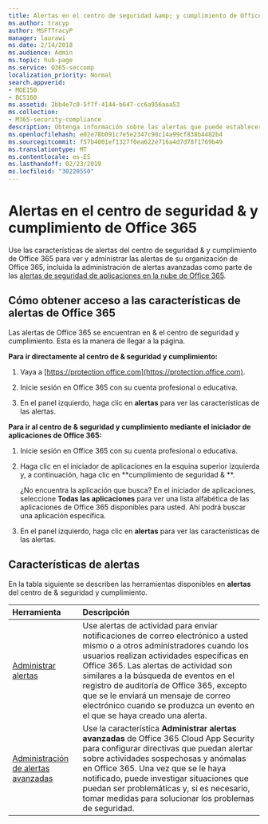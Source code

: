 ```yaml
---
title: Alertas en el centro de seguridad &amp; y cumplimiento de Office 365
ms.author: tracyp
author: MSFTTracyP
manager: laurawi
ms.date: 2/14/2018
ms.audience: Admin
ms.topic: hub-page
ms.service: O365-seccomp
localization_priority: Normal
search.appverid:
- MOE150
- BCS160
ms.assetid: 2bb4e7c0-5f7f-4144-b647-cc6a956aaa53
ms.collection:
- M365-security-compliance
description: Obtenga información sobre las alertas que puede establecer para ayudar con la seguridad en Office 365.
ms.openlocfilehash: e02e78b091c7e5e2347c90c14a99cf838b4482b4
ms.sourcegitcommit: f57b4001ef1327f0ea622e716a4d7d78f1769b49
ms.translationtype: MT
ms.contentlocale: es-ES
ms.lasthandoff: 02/23/2019
ms.locfileid: "30220550"
---
```

# <a name="alerts-in-the-office-365-security-amp-compliance-center"></a>Alertas en el centro de seguridad &amp; y cumplimiento de Office 365

Use las características de alertas del centro de seguridad &amp; y cumplimiento de Office 365 para ver y administrar las alertas de su organización de Office 365, incluida la administración de alertas avanzadas como parte de las [alertas de seguridad de aplicaciones en la nube de Office 365](office-365-cas-overview.md).
  
## <a name="how-to-get-to-the-office-365-alerts-features"></a>Cómo obtener acceso a las características de alertas de Office 365

Las alertas de Office 365 se encuentran en &amp; el centro de seguridad y cumplimiento. Esta es la manera de llegar a la página.
  
 **Para ir directamente al centro de &amp; seguridad y cumplimiento:**
  
1. Vaya a [https://protection.office.com](https://protection.office.com).
    
2. Inicie sesión en Office 365 con su cuenta profesional o educativa. 
    
3. En el panel izquierdo, haga clic en **alertas** para ver las características de las alertas. 
    
 **Para ir al centro de &amp; seguridad y cumplimiento mediante el iniciador de aplicaciones de Office 365:**
  
1. Inicie sesión en Office 365 con su cuenta profesional o educativa. 
    
2. Haga clic en el iniciador de aplicaciones en la esquina superior izquierda y, a continuación, haga clic en **cumplimiento de seguridad &amp; **.
    
    ¿No encuentra la aplicación que busca? En el iniciador de aplicaciones, seleccione **Todas las aplicaciones** para ver una lista alfabética de las aplicaciones de Office 365 disponibles para usted. Ahí podrá buscar una aplicación específica. 
    
3. En el panel izquierdo, haga clic en **alertas** para ver las características de las alertas. 
    
## <a name="alerts-features"></a>Características de alertas

En la tabla siguiente se describen las herramientas disponibles en **alertas** del centro de &amp; seguridad y cumplimiento. 
  
|**Herramienta**|**Descripción**|
|:-----|:-----|
|[Administrar alertas](create-activity-alerts.md) <br/> |Use alertas de actividad para enviar notificaciones de correo electrónico a usted mismo o a otros administradores cuando los usuarios realizan actividades específicas en Office 365. Las alertas de actividad son similares a la búsqueda de eventos en el registro de auditoría de Office 365, excepto que se le enviará un mensaje de correo electrónico cuando se produzca un evento en el que se haya creado una alerta.  <br/> |
|[Administración de alertas avanzadas](office-365-cas-overview.md) <br/> |Use la característica **Administrar alertas avanzadas** de Office 365 Cloud App Security para configurar directivas que puedan alertar sobre actividades sospechosas y anómalas en Office 365. Una vez que se le haya notificado, puede investigar situaciones que puedan ser problemáticas y, si es necesario, tomar medidas para solucionar los problemas de seguridad.<br/> |
   

